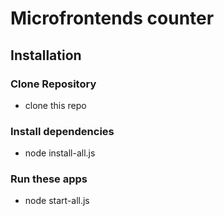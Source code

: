 # Microfrontends counter

## Installation

### Clone Repository

- clone this repo

### Install dependencies

- node install-all.js

### Run these apps

- node start-all.js
